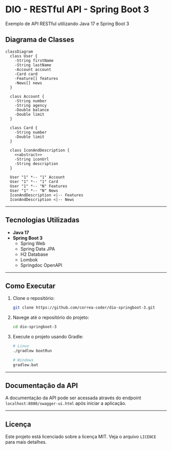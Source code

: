 # DIO - RESTful API - Spring Boot 3

Exemplo de API RESTful utilizando Java 17 e Spring Boot 3

## Diagrama de Classes

```mermaid
classDiagram
  class User {
    -String firstName
    -String lastName
    -Account account
    -Card card
    -Feature[] features
    -News[] news
  }

  class Account {
    -String number
    -String agency
    -Double balance
    -Double limit
  }

  class Card {
    -String number
    -Double limit
  }

  class IconAndDescription {
    <<abstract>>
    -String iconUrl
    -String description
  }

  User "1" *-- "1" Account
  User "1" *-- "1" Card
  User "1" *-- "N" Features
  User "1" *-- "N" News
  IconAndDescription <|-- Features
  IconAndDescription <|-- News
```

---

## Tecnologias Utilizadas

- **Java 17**
- **Spring Boot 3**
  - Spring Web
  - Spring Data JPA
  - H2 Database
  - Lombok
  - Springdoc OpenAPI

---

## Como Executar

1. Clone o repositório:

   ```bash
   git clone https://github.com/correa-coder/dio-springboot-3.git
   ```

2. Navege até o repositório do projeto:

   ```bash
   cd dio-springboot-3
   ```

3. Execute o projeto usando Gradle:

   ```bash
   # Linux
   ./gradlew bootRun

   # Windows
   gradlew.bat
   ```

---

## Documentação da API

A documentação da API pode ser acessada através do endpoint `localhost:8080/swagger-ui.html` após iniciar a aplicação.

---

## Licença

Este projeto está licenciado sobre a licença MIT. Veja o arquivo `LICENCE` para mais detalhes.
